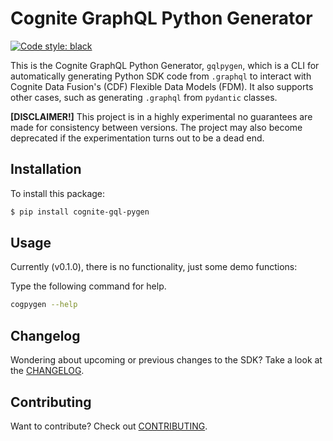 Cognite GraphQL Python Generator
==========================
[![Code style: black](https://img.shields.io/badge/code%20style-black-000000.svg)](https://github.com/ambv/black)

This is the Cognite GraphQL Python Generator, `gqlpygen`, which is a CLI for automatically generating Python SDK code
from `.graphql` to interact with Cognite Data Fusion's (CDF) Flexible Data Models (FDM). It also supports other cases,
such as generating `.graphql` from `pydantic` classes.

**[DISCLAIMER!]** This project is in a highly experimental no guarantees are made for consistency between versions. The 
project may also become deprecated if the experimentation turns out to be a dead end.

## Installation

To install this package:
```bash
$ pip install cognite-gql-pygen
```
## Usage

Currently (v0.1.0), there is no functionality, just some demo functions:

Type the following command for help.
```bash
cogpygen --help
```


## Changelog
Wondering about upcoming or previous changes to the SDK? Take a look at the [CHANGELOG](https://github.com/cognitedata/cognite-gql-pygen/blob/master/CHANGELOG.md).

## Contributing
Want to contribute? Check out [CONTRIBUTING](https://github.com/cognitedata/cognite-sdk-python/blob/master/CONTRIBUTING.md).
